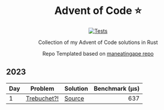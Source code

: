 <div align="center">

# Advent of Code ⭐️



[![Tests](https://github.com/Frazzer951/AOC_Rust/actions/workflows/ci.yml/badge.svg)](https://github.com/Frazzer951/AOC_Rust/actions/workflows/ci.yml)


Collection of my Advent of Code solutions in Rust<br>

Repo Templated based on [maneatingape repo](https://github.com/maneatingape/advent-of-code-rust/tree/main)

</div>


## 2023

| Day | Problem                                            | Solution                        | Benchmark (μs) |
| --- | -------------------------------------------------- | ------------------------------- | -------------: |
| 1   | [Trebuchet?!](https://adventofcode.com/2023/day/1) | [Source](src/year2023/day01.rs) |            637 |
